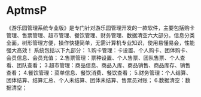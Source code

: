 # AptmsP
 《游乐园管理系统专业版》是专门针对游乐园管理开发的一款软件，主要包括购卡管理、售票管理、超市管理、餐饮管理、财务管理、数据清空六大部分。信息分类全面，树形管理方便，操作快捷简单，无需计算机专业知识，使用易懂易会，性能强大高效！  系统包括以下九部分：  1.购卡管理：卡设置、个人购卡、团体购卡、会员信息、会员充值；  2.售票管理：票种设置、个人售票、团队售票、个人查看、团队查看；  3.超市管理：商品信息、商品入库、商品销售、商品库存、销售查看；  4.餐饮管理：菜单信息、餐饮消费、餐饮查看；  5.财务管理：个人结算、团体结算、结算汇总、个人未结算、团体未结算、售票员对账；  6.数据清空：数据清空；
